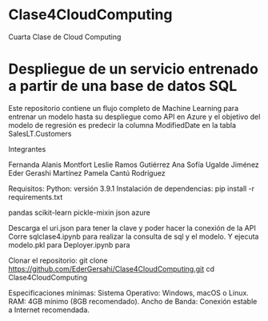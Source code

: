 # Clase4CloudComputing
Cuarta Clase de Cloud Computing

# Despliegue de un servicio entrenado a partir de una base de datos SQL

Este repositorio contiene un flujo completo de Machine Learning para entrenar un modelo hasta su despliegue como API en Azure y el objetivo del modelo de regresión es predecir la columna ModifiedDate en la tabla SalesLT.Customers

Integrantes

Fernanda Alanis Montfort
Leslie Ramos Gutiérrez
Ana Sofía Ugalde Jiménez
Eder Gerashi Martínez
Pamela Cantú Rodríguez

Requisitos:
Python: versión 3.9.1
Instalación de dependencias:
pip install -r requirements.txt

pandas
scikit-learn
pickle-mixin
json
azure

Descarga el uri.json para tener la clave y poder hacer la conexión de la API
Corre sqlclase4.ipynb para realizar la consulta de sql y el modelo.
Y ejecuta modelo.pkl para 
Deployer.ipynb para

Clonar el repositorio:
git clone https://github.com/EderGersahi/Clase4CloudComputing.git
cd Clase4CloudComputing

Especificaciones mínimas:
Sistema Operativo: Windows, macOS o Linux.
RAM: 4GB mínimo (8GB recomendado).
Ancho de Banda: Conexión estable a Internet recomendada.

